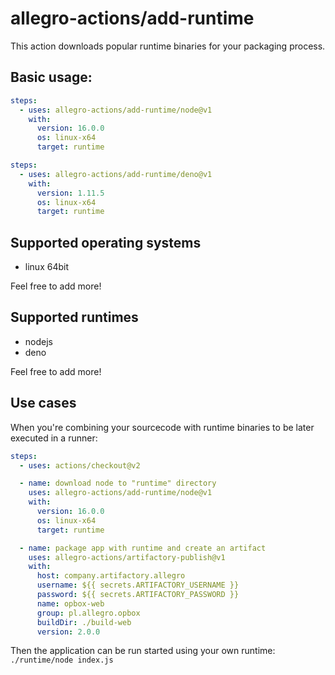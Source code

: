 # allegro-actions/add-runtime

This action downloads popular runtime binaries for your packaging process.

## Basic usage:

```yaml
steps:
  - uses: allegro-actions/add-runtime/node@v1
    with:
      version: 16.0.0
      os: linux-x64
      target: runtime
```

```yaml
steps:
  - uses: allegro-actions/add-runtime/deno@v1
    with:
      version: 1.11.5
      os: linux-x64
      target: runtime
```

## Supported operating systems

- linux 64bit

Feel free to add more!

## Supported runtimes

- nodejs
- deno

Feel free to add more!

## Use cases

When you're combining your sourcecode with runtime binaries to be later executed in a runner:

```yaml
steps:
  - uses: actions/checkout@v2

  - name: download node to "runtime" directory
    uses: allegro-actions/add-runtime/node@v1
    with:
      version: 16.0.0
      os: linux-x64
      target: runtime

  - name: package app with runtime and create an artifact
    uses: allegro-actions/artifactory-publish@v1
    with:
      host: company.artifactory.allegro
      username: ${{ secrets.ARTIFACTORY_USERNAME }}
      password: ${{ secrets.ARTIFACTORY_PASSWORD }}
      name: opbox-web
      group: pl.allegro.opbox
      buildDir: ./build-web
      version: 2.0.0
  ```

Then the application can be run started using your own runtime: `./runtime/node index.js`